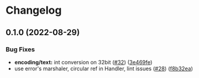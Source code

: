 # Changelog

## 0.1.0 (2022-08-29)


### Bug Fixes

* **encoding/text:** int conversion on 32bit ([#32](https://github.com/abemedia/go-don/issues/32)) ([3e469fe](https://github.com/abemedia/go-don/commit/3e469fe24189849d25e24395500eca23d6043a96))
* use error's marshaler, circular ref in Handler, lint issues ([#28](https://github.com/abemedia/go-don/issues/28)) ([f8b32ea](https://github.com/abemedia/go-don/commit/f8b32eaa0150d96a6ce186f2bdf41ef0e90a39e0))
